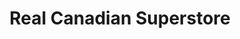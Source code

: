 ---
title: "Real Canadian Superstore"
url: /calgary/real-canadian-superstore-6-avenue-se/
shop: Supermarkt
---